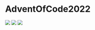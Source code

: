 # AdventOfCode2022

![](https://img.shields.io/badge/day%20📅-7-blue) 
![](https://img.shields.io/badge/stars%20⭐-1-yellow)
![](https://img.shields.io/badge/days%20completed-0-red)

